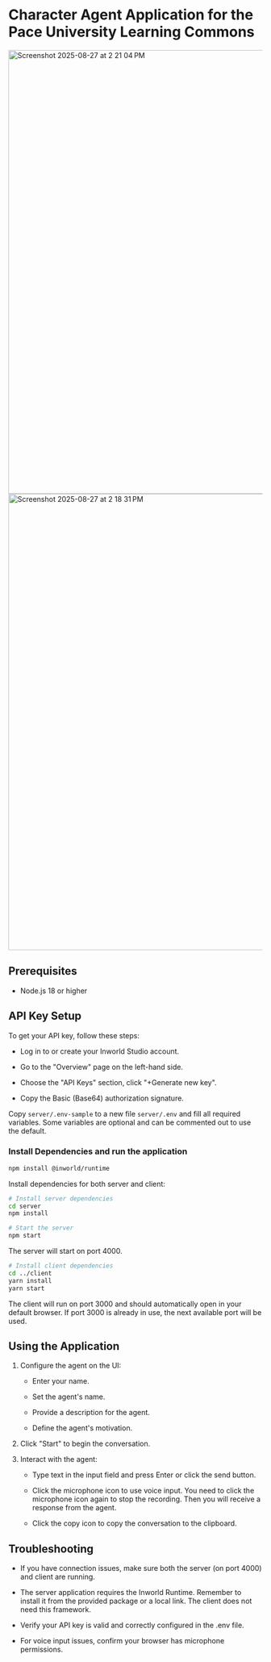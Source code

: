 
# Character Agent Application for the Pace University Learning Commons

<img width="1365" height="880" alt="Screenshot 2025-08-27 at 2 21 04 PM" src="https://github.com/user-attachments/assets/02bdd093-ec77-4dc3-ad04-722fdcaac5e8" />
<img width="1356" height="905" alt="Screenshot 2025-08-27 at 2 18 31 PM" src="https://github.com/user-attachments/assets/2011c88c-3227-4843-9de3-805d325e361f" />

## Prerequisites

- Node.js 18 or higher

## API Key Setup

To get your API key, follow these steps:

- Log in to or create your Inworld Studio account.

- Go to the "Overview" page on the left-hand side.

- Choose the "API Keys" section, click "+Generate new key".

- Copy the Basic (Base64) authorization signature.

Copy `server/.env-sample` to a new file `server/.env` and fill all required variables. Some variables are optional and can be commented out to use the default.

### Install Dependencies and run the application

```bash
npm install @inworld/runtime
```

Install dependencies for both server and client:

```bash
# Install server dependencies
cd server
npm install

# Start the server
npm start
```

The server will start on port 4000.

```bash
# Install client dependencies
cd ../client
yarn install
yarn start
```

The client will run on port 3000 and should automatically open in your default browser. If port 3000 is already in use, the next available port will be used.

## Using the Application

1. Configure the agent on the UI:

   - Enter your name.

   - Set the agent's name.

   - Provide a description for the agent.

   - Define the agent's motivation.

2. Click "Start" to begin the conversation.

3. Interact with the agent:

   - Type text in the input field and press Enter or click the send button.

   - Click the microphone icon to use voice input. You need to click the microphone icon again to stop the recording. Then you will receive a response from the agent.

   - Click the copy icon to copy the conversation to the clipboard.

## Troubleshooting

- If you have connection issues, make sure both the server (on port 4000) and client are running.

- The server application requires the Inworld Runtime. Remember to install it from the provided package or a local link. The client does not need this framework.

- Verify your API key is valid and correctly configured in the .env file.

- For voice input issues, confirm your browser has microphone permissions.
